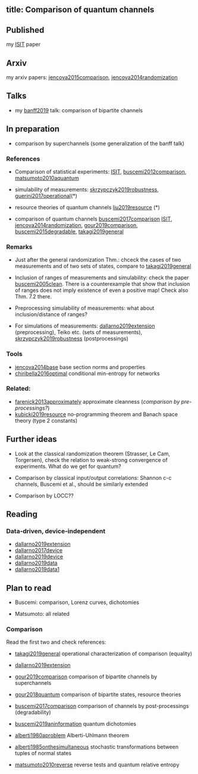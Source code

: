 title: Comparison of quantum channels
---
## Published

my [ISIT](jencova2016isit) paper

## Arxiv

my arxiv papers: [jencova2015comparison](jencova2015comparison), [jencova2014randomization](jencova2014randomization)

## Talks

* my [banff2019](comparison/banff2019.pdf) talk: comparison of bipartite channels

## In preparation

* comparison by superchannels (some generalization of the banff talk)


### References

* Comparison of statistical experiments: [ISIT](jencova2016isit), [buscemi2012comparison](buscemi2012comparison), [matsumoto2010aquantum](matsumoto2010aquantum)
* simulability of measurements: [skrzypczyk2019robustness](skrzypczyk2019robustness),
[guerini2017operational](guerini2017operational)(\*)

* resource theories of quantum channels [liu2019resource](liu2019resource) (\*)

* comparison of quantum channels   [buscemi2017comparison](buscemi2017comparison)
[ISIT](jencova2016isit), [jencova2014randomization](jencova2014randomization), 
[gour2019comparison](gour2019comparison), [buscemi2015degradable](buscemi2015degradable), [takagi2019general](takagi2019general)









### Remarks


* Just after the general randomization Thm.: chceck the cases of two measurements and of two sets of states, compare to
  [takagi2019general](takagi2019general)

* Inclusion of ranges of measurements and simulability: check the paper [buscemi2005clean](buscemi2005clean). There is a counterexample that show that inclusion of ranges does not imply existence of even a positive map! Check also Thm. 7.2 there.

* Preprocessing simulability of measurements: what about inclusion/distance of ranges?

* For simulations of measurements: [dallarno2019extension](dallarno2019extension) (preprocessing), Teiko etc. (sets of
  measurements), [skrzypczyk2019robustness](skrzypczyk2019robustness) (postprocessings)

### Tools

* [jencova2014base](jencova2014base) base section norms and properties
* [chiribella2016optimal](chiribella2016optimal) conditional min-entropy for networks




### Related: 
 
* [farenick2013approximately](farenick2013approximately) approximate cleanness (*comparison by pre-processings?*)
* [kubicki2019resource](kubicki2019resource) no-programming theorem and Banach space theory (type 2 constants)


## Further ideas

* Look at the classical randomization theorem (Strasser, Le Cam, Torgersen), check the relation to weak-strong
  convergence of experiments. What do we get for quantum?


* Comparison by classical input/output correlations: Shannon c-c channels, Buscemi et al., should be similarly extended

* Comparison by LOCC??


## Reading

### Data-driven, device-independent


* [dallarno2019extension](dallarno2019extension) 
* [dallarno2017device](dallarno2017device)
* [dallarno2019device](dallarno2019device)
* [dallarno2019data](dallarno2019data)
* [dallarno2019data1](dallarno2019data1)



## Plan to read

* Buscemi:  comparison, Lorenz curves, dichotomies

* Matsumoto: all related


### Comparison

Read the first two and check references:

* [takagi2019general](takagi2019general) operational characterization of comparison (equality)
* [dallarno2019extension](dallarno2019extension) 

* [gour2019comparison](gour2019comparison) comparison of bipartite channels by superchannels
* [gour2018quantum](gour2018quantum) comparison of bipartite states, resource theories
* [buscemi2017comparison](buscemi2017comparison) comparison of channels by post-processings (degradability)
* [buscemi2019aninformation](buscemi2019aninformation) quantum dichotomies
* [alberti1980aproblem](alberti1980aproblem) Alberti-Uhlmann theorem
* [alberti1985onthesimultaneous](alberti1985onthesimultaneous) stochastic transformations between tuples of normal states
* [matsumoto2010reverse](matsumoto2010reverse) reverse tests and quantum relative entropy


